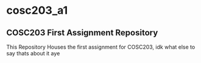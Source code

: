 # cosc203_a1

## COSC203 First Assignment Repository
This Repository Houses the first assignment for COSC203, idk what else to say thats about it aye